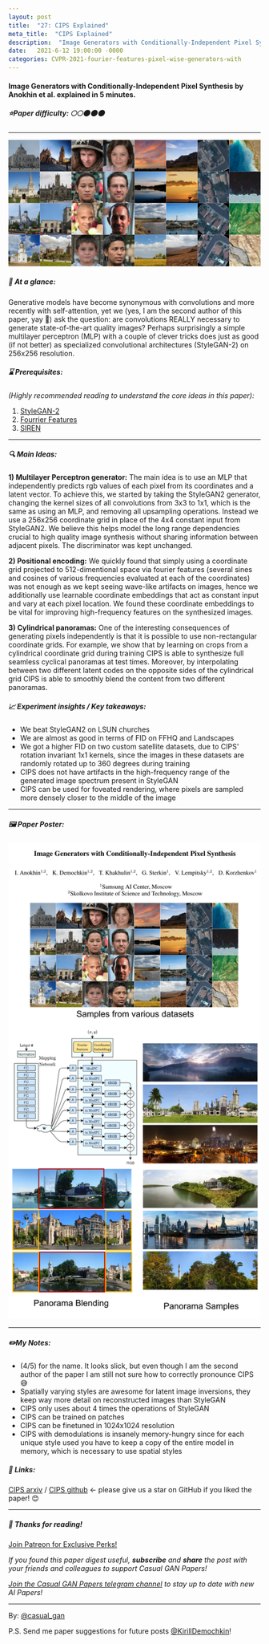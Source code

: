 ```yaml
---
layout: post
title:  "27: CIPS Explained"
meta_title:  "CIPS Explained"
description:  "Image Generators with Conditionally-Independent Pixel Synthesis by Anokhin et al. explained in 5 minutes."
date:   2021-6-12 19:00:00 -0000
categories: CVPR-2021-fourier-features-pixel-wise-generators-with
---
```


#### Image Generators with Conditionally-Independent Pixel Synthesis by Anokhin et al. explained in 5 minutes.

##### ⭐️Paper difficulty: 🌕🌕🌑🌑🌑

***

![CIPS: Image Generators with Conditionally-Independent Pixel Synthesis teaser](/assets/images/cips_teaser.png "CIPS teaser")

##### 🎯 At a glance:

Generative models have become synonymous with convolutions and more recently with self-attention, yet we (yes, I am the second author of this paper, yay 🙌) ask the question: are convolutions REALLY necessary to generate state-of-the-art quality images? Perhaps surprisingly a simple multilayer perceptron (MLP) with a couple of clever tricks does just as good (if not better) as specialized convolutional architectures (StyleGAN-2) on 256x256 resolution.

##### ⌛️ Prerequisites:

*(Highly recommended reading to understand the core ideas in this paper):*
1. [StyleGAN-2](https://github.com/NVlabs/stylegan2)
2. [Fourrier Features](https://bmild.github.io/fourfeat/)
3. [SIREN](https://vsitzmann.github.io/siren/)

***

##### 🔍 Main Ideas:

**1) Multilayer Perceptron generator:**
The main idea is to use an MLP that independently predicts rgb values of each pixel from its coordinates and a latent vector. To achieve this, we started by taking the StyleGAN2 generator, changing the kernel sizes of all convolutions from 3x3 to 1x1, which is the same as using an MLP, and removing all upsampling operations. Instead we use a 256x256 coordinate grid in place of the 4x4 constant input from StyleGAN2. We believe this helps model the long range dependencies crucial to high quality image synthesis without sharing information between adjacent pixels. The discriminator was kept unchanged.

**2) Positional encoding:**
We quickly found that simply using a coordinate grid projected to 512-dimentional space via fourier features (several sines and cosines of various frequencies evaluated at each of the coordinates) was not enough as we kept seeing wave-like artifacts on images, hence we additionally use learnable coordinate embeddings that act as constant input and vary at each pixel location. We found these coordinate embeddings to be vital for improving high-frequency features on the synthesized images.

**3) Cylindrical panoramas:**
One of the interesting consequences of generating pixels independently is that it is possible to use non-rectangular coordinate grids. For example, we show that by learning on crops from a cylindrical coordinate grid during training CIPS is able to synthesize full seamless cyclical panoramas at test times. Moreover, by interpolating between two different latent codes on the opposite sides of the cylindrical grid CIPS is able to smoothly blend the content from two different panoramas.

##### 📈 Experiment insights / Key takeaways:
- We beat StyleGAN2 on LSUN churches
- We are almost as good in terms of FID on FFHQ and Landscapes
- We got a higher FID on two custom satellite datasets, due to CIPS' rotation invariant 1x1 kernels, since the images in these datasets are randomly rotated up to 360 degrees during training
- CIPS does not have artifacts in the high-frequency range of the generated image spectrum present in StyleGAN
- CIPS can be used for foveated rendering, where pixels are sampled more densely closer to the middle of the image

***

##### 🖼️ Paper Poster:

![CIPS: Image Generators with Conditionally-Independent Pixel Synthesis paper poster](/assets/images/cips.png "CIPS Paper Poster")

***

##### ✏️My Notes:
- (4/5) for the name. It looks slick, but even though I am the second author of the paper I am still not sure how to correctly pronounce CIPS 😅
- Spatially varying styles are awesome for latent image inversions, they keep way more detail on reconstructed images than StyleGAN
- CIPS only uses about 4 times the operations of StyleGAN
- CIPS can be trained on patches
- CIPS can be finetuned in 1024x1024 resolution
- CIPS with demodulations is insanely memory-hungry since for each unique style used you have to keep a copy of the entire model in memory, which is necessary to use spatial styles

##### 🔗 Links:
[CIPS arxiv](https://arxiv.org/abs/2011.13775) / [CIPS github](https://github.com/saic-mdal/CIPS) <- please give us a star on GitHub if you liked the paper! 😊️️

***

##### 👋 Thanks for reading!

<a href="https://www.patreon.com/bePatron?u=53448948" data-patreon-widget-type="become-patron-button">Join Patreon for Exclusive Perks!</a><script async src="https://c6.patreon.com/becomePatronButton.bundle.js"></script>

*If you found this paper digest useful, **subscribe** and **share** the post with your friends and colleagues to support Casual GAN Papers!*

*[Join the Casual GAN Papers telegram channel](https://t.me/joinchat/KeutnzlvetRkZGZi) to stay up to date with new AI Papers!*

***

By: [@casual_gan](https://t.me/joinchat/KeutnzlvetRkZGZi)

P.S. Send me paper suggestions for future posts
[@KirillDemochkin](mailto:kdemochkin@gmail.com)!
